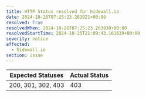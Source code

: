 ```yaml
---
title: HTTP Status resolved for hidewall.io
date: 2024-10-26T07:25:23.263921+00:00
resolved: True
resolvedWhen: 2024-10-26T07:25:23.263930+00:00
resolvedStartTime: 2024-10-25T21:09:43.161639+00:00
severity: notice
affected:
  - hidewall.io
section: issue
---
```


| Expected Statuses | Actual Status  |
|-------------------|----------------|
| 200, 301, 302, 403 | 403 |
